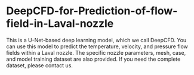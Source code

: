 # DeepCFD-for-Prediction-of-flow-field-in-Laval-nozzle
  This is a U-Net-based deep learning model, which we call DeepCFD. You can use this model to predict the temperature, velocity, and pressure flow fields within a Laval nozzle. The specific nozzle parameters, mesh, case, and model training dataset are also provided. If you need the complete dataset, please contact us.
